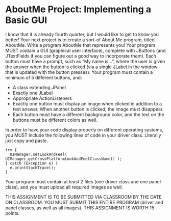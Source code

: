 # AboutMe Project: Implementing a Basic GUI

I know that it is already fourth quarter, but I would like to get to know you better! Your next project is to create a sort-of About Me program, titled AboutMe.
Write a program AboutMe that represents you! Your program MUST contain a GUI (graphical user interface), complete with JButtons (and JTextFields if you can figure out a good way to incorporate them). Each button must have a prompt, such as “My name is...”, where the user is given the answer when the button is clicked (via a single JLabel in the window that is updated with the button presses). Your program must contain a minimum of 5 different buttons, and:
- A class extending JPanel
- Exactly one JLabel
- Appropriate ActionListeners
- Exactly one button must display an image when clicked in addition to a text answer. When another button is clicked, the image must disappear.
- Each button must have a different background color, and the text on the buttons must be
different colors as well.

In order to have your code display properly on different operating systems, you MUST include
the following lines of code in your driver class. Literally just copy and paste.
```
try {
  UIManager.setLookAndFeel( UIManager.getCrossPlatformLookAndFeelClassName() );
} catch (Exception e) {
  e.printStackTrace();
}
```

Your program must contain at least 2 files (one driver class and one panel class), and you must upload all required images as well.

THIS ASSIGNMENT IS TO BE SUBMITTED VIA CLASSROOM
BY THE DATE ON CLASSROOM. YOU MUST SUBMIT THIS ENTIRE PROGRAM (driver and panel classes, as well as all images).
THIS ASSIGNMENT IS WORTH 15 points.
